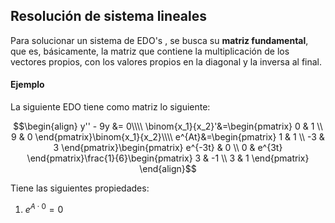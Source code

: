 
## Resolución de sistema lineales

Para solucionar un sistema de EDO's , se busca su **matriz fundamental**, que es, básicamente, la matriz que contiene la multiplicación de los vectores propios, con los valores propios en la diagonal y la inversa al final. 

#### Ejemplo 

La siguiente EDO tiene como matriz lo siguiente: 

$$\begin{align}
y'' - 9y &= 0\\\\
\binom{x_1}{x_2}'&=\begin{pmatrix}
0 & 1 \\
9 & 0
\end{pmatrix}\binom{x_1}{x_2}\\\\
e^{At}&=\begin{pmatrix}
1 & 1 \\
-3 & 3
\end{pmatrix}\begin{pmatrix}
e^{-3t} & 0 \\
0 & e^{3t}
\end{pmatrix}\frac{1}{6}\begin{pmatrix}
3 & -1 \\
3 & 1
\end{pmatrix}
\end{align}$$

Tiene las siguientes propiedades: 

1. $e^{A\cdot 0}=0$ 